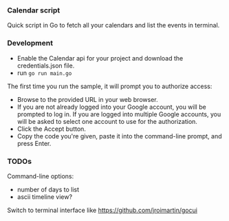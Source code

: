### Calendar script

Quick script in Go to fetch all your calendars and list the events in terminal. 

### Development

- Enable the Calendar api for your project and download the credentials.json file.
- run `go run main.go`

The first time you run the sample, it will prompt you to authorize access:
- Browse to the provided URL in your web browser.
- If you are not already logged into your Google account, you will be prompted to log in. If you are logged into multiple Google accounts, you will be asked to select one account to use for the authorization.
- Click the Accept button.
- Copy the code you're given, paste it into the command-line prompt, and press Enter.

### TODOs

Command-line options:
- number of days to list
- ascii timeline view?

Switch to terminal interface like https://github.com/jroimartin/gocui